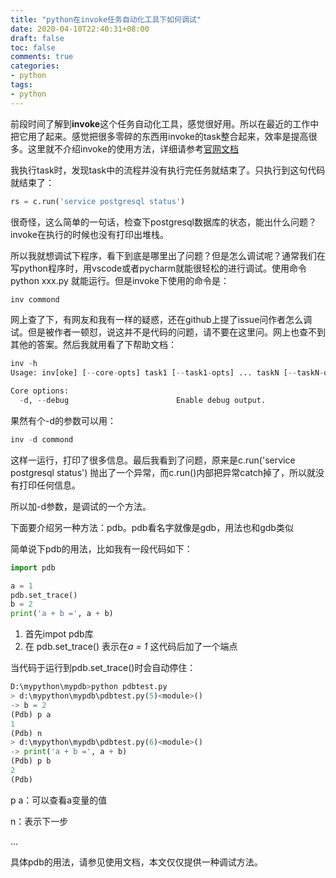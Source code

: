 ```yaml
---
title: "python在invoke任务自动化工具下如何调试"
date: 2020-04-10T22:40:31+08:00
draft: false
toc: false
comments: true
categories:
- python
tags:
- python
---
```


<!--more-->

前段时间了解到**invoke**这个任务自动化工具，感觉很好用。所以在最近的工作中把它用了起来。感觉把很多零碎的东西用invoke的task整合起来，效率是提高很多。这里就不介绍invoke的使用方法，详细请参考[官网文档](http://www.pyinvoke.org/)

我执行task时，发现task中的流程并没有执行完任务就结束了。只执行到这句代码就结束了：

```python
rs = c.run('service postgresql status')
```

很奇怪，这么简单的一句话，检查下postgresql数据库的状态，能出什么问题？invoke在执行的时候也没有打印出堆栈。

所以我就想调试下程序，看下到底是哪里出了问题？但是怎么调试呢？通常我们在写python程序时，用vscode或者pycharm就能很轻松的进行调试。使用命令python xxx.py 就能运行。但是invoke下使用的命令是：

```python
inv commond
```

网上查了下，有网友和我有一样的疑惑，还在github上提了issue问作者怎么调试。但是被作者一顿怼，说这并不是代码的问题，请不要在这里问。网上也查不到其他的答案。然后我就用看了下帮助文档：

```python
inv -h
Usage: inv[oke] [--core-opts] task1 [--task1-opts] ... taskN [--taskN-opts]

Core options:
  -d, --debug                        Enable debug output.
```

果然有个-d的参数可以用：

```python
inv -d commond
```

这样一运行，打印了很多信息。最后我看到了问题，原来是c.run('service postgresql status') 抛出了一个异常，而c.run()内部把异常catch掉了，所以就没有打印任何信息。

所以加-d参数，是调试的一个方法。

下面要介绍另一种方法：pdb。pdb看名字就像是gdb，用法也和gdb类似

简单说下pdb的用法，比如我有一段代码如下：

```python
import pdb

a = 1
pdb.set_trace()
b = 2
print('a + b =', a + b)
```

1. 首先impot pdb库
2. 在 pdb.set_trace() 表示在*a = 1* 这代码后加了一个端点

当代码于运行到pdb.set_trace()时会自动停住：

```python
D:\mypython\mypdb>python pdbtest.py
> d:\mypython\mypdb\pdbtest.py(5)<module>()
-> b = 2
(Pdb) p a
1
(Pdb) n
> d:\mypython\mypdb\pdbtest.py(6)<module>()
-> print('a + b =', a + b)
(Pdb) p b
2
(Pdb)
```

p a：可以查看a变量的值

n：表示下一步

...

具体pdb的用法，请参见使用文档，本文仅仅提供一种调试方法。